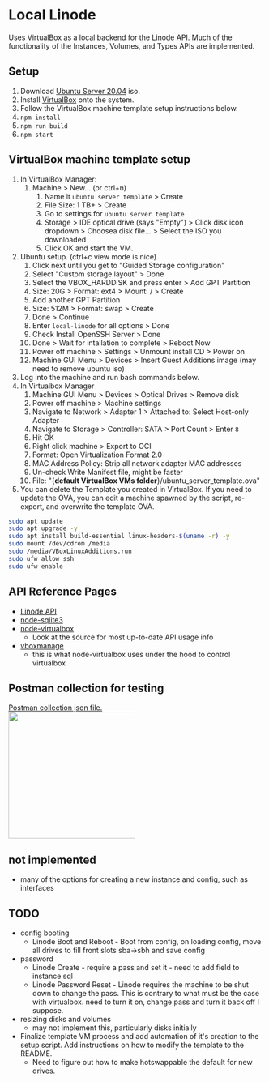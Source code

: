 # Local Linode

Uses VirtualBox as a local backend for the Linode API. Much of the functionality of the Instances, Volumes, and Types APIs are implemented.

## Setup

1. Download [Ubuntu Server 20.04](https://ubuntu.com/download/server) iso.
1. Install [VirtualBox](https://www.virtualbox.org/wiki/Downloads) onto the system.
1. Follow the VirtualBox machine template setup instructions below.
1. `npm install`
1. `npm run build`
1. `npm start`

## VirtualBox machine template setup

1. In VirtualBox Manager:
   1. Machine > New... (or ctrl+n)
      1. Name it `ubuntu server template` > Create
      1. File Size: 1 TB+ > Create
      1. Go to settings for `ubuntu server template`
      1. Storage > IDE optical drive (says "Empty") > Click disk icon dropdown > Choosea disk file... > Select the ISO you downloaded
      1. Click OK and start the VM.
1. Ubuntu setup. (ctrl+c view mode is nice)
   1. Click next until you get to "Guided Storage configuration"
   1. Select "Custom storage layout" > Done
   1. Select the VBOX_HARDDISK and press enter > Add GPT Partition
   1. Size: 20G > Format: ext4 > Mount: / > Create
   1. Add another GPT Partition
   1. Size: 512M > Format: swap > Create
   1. Done > Continue
   1. Enter `local-linode` for all options > Done
   1. Check Install OpenSSH Server > Done
   1. Done > Wait for intallation to complete > Reboot Now
   1. Power off machine > Settings > Unmount install CD > Power on
   1. Machine GUI Menu > Devices > Insert Guest Additions image (may need to remove ubuntu iso)
1. Log into the machine and run bash commands below.
1. In Virtualbox Manager
   1. Machine GUI Menu > Devices > Optical Drives > Remove disk
   1. Power off machine > Machine settings
   1. Navigate to Network > Adapter 1 > Attached to: Select Host-only Adapter
   1. Navigate to Storage > Controller: SATA > Port Count > Enter `8`
   1. Hit OK
   1. Right click machine > Export to OCI
   1. Format: Open Virtualization Format 2.0
   1. MAC Address Policy: Strip all network adapter MAC addresses
   1. Un-check Write Manifest file, might be faster
   1. File: "{**default VirtualBox VMs folder**}/ubuntu_server_template.ova"
1. You can delete the Template you created in VirtualBox. If you need to update the OVA, you can edit a machine spawned by the script, re-export, and overwrite the template OVA.

```bash
sudo apt update
sudo apt upgrade -y
sudo apt install build-essential linux-headers-$(uname -r) -y
sudo mount /dev/cdrom /media
sudo /media/VBoxLinuxAdditions.run
sudo ufw allow ssh
sudo ufw enable
```

## API Reference Pages

- [Linode API](https://www.linode.com/docs/api/)
- [node-sqlite3](https://github.com/mapbox/node-sqlite3/wiki/API)
- [node-virtualbox](https://github.com/Node-Virtualization/node-virtualbox)
  - Look at the source for most up-to-date API usage info
- [vboxmanage](https://www.virtualbox.org/manual/ch08.html)
  - this is what node-virtualbox uses under the hood to control virtualbox

## Postman collection for testing

<a href="/test/Local-Linode API.postman_collection.json">Postman collection json file.</a>
<br />
<img src="https://user-images.githubusercontent.com/6697473/132905188-759bc534-0529-4f3b-b18e-92ac8bc29ff4.png" width="250px" />

## not implemented

- many of the options for creating a new instance and config, such as interfaces

## TODO

- config booting
  - Linode Boot and Reboot - Boot from config, on loading config, move all drives to fill front slots sba->sbh and save config
- password
  - Linode Create - require a pass and set it - need to add field to instance sql
  - Linode Password Reset - Linode requires the machine to be shut down to change the pass. This is contrary to what must be the case with virtualbox. need to turn it on, change pass and turn it back off I suppose.
- resizing disks and volumes
  - may not implement this, particularly disks initially
- Finalize template VM process and add automation of it's creation to the setup script. Add instructions on how to modify the template to the README.
  - Need to figure out how to make hotswappable the default for new drives.
